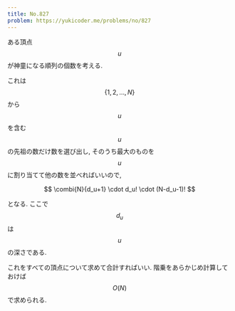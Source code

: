 ```yaml
---
title: No.827
problem: https://yukicoder.me/problems/no/827
---
```

ある頂点 $$ u $$ が神童になる順列の個数を考える.

これは $$ \{1, 2, \dots, N \} $$ から $$ u $$ を含む $$ u $$ の先祖の数だけ数を選び出し, そのうち最大のものを $$ u $$ に割り当てて他の数を並べればいいので,

$$
\combi{N}{d_u+1} \cdot d_u! \cdot (N-d_u-1)!
$$

となる. ここで $$ d_u $$ は $$ u $$ の深さである.

これをすべての頂点について求めて合計すればいい. 階乗をあらかじめ計算しておけば $$ O(N) $$ で求められる.

